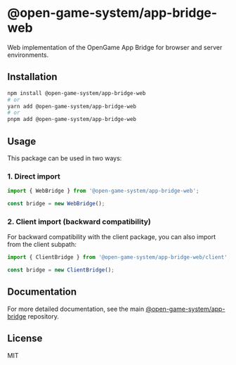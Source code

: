 # @open-game-system/app-bridge-web

Web implementation of the OpenGame App Bridge for browser and server environments.

## Installation

```bash
npm install @open-game-system/app-bridge-web
# or
yarn add @open-game-system/app-bridge-web
# or
pnpm add @open-game-system/app-bridge-web
```

## Usage

This package can be used in two ways:

### 1. Direct import

```typescript
import { WebBridge } from '@open-game-system/app-bridge-web';

const bridge = new WebBridge();
```

### 2. Client import (backward compatibility)

For backward compatibility with the client package, you can also import from the client subpath:

```typescript
import { ClientBridge } from '@open-game-system/app-bridge-web/client';

const bridge = new ClientBridge();
```

## Documentation

For more detailed documentation, see the main [@open-game-system/app-bridge](https://github.com/open-game-system/app-bridge) repository.

## License

MIT 